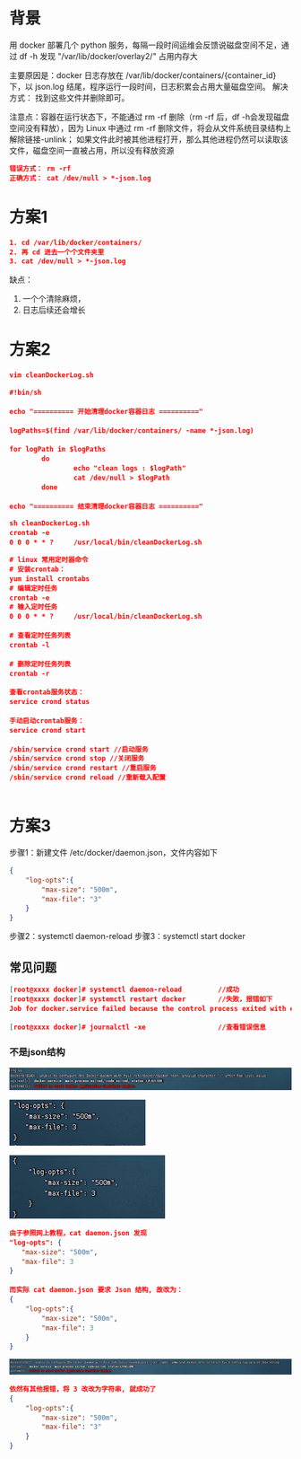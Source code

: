 

# 背景

用 docker 部署几个 python 服务，每隔一段时间运维会反馈说磁盘空间不足，通过 df -h 发现 "/var/lib/docker/overlay2/" 占用内存大

主要原因是：docker 日志存放在 /var/lib/docker/containers/{container_id} 下，以 json.log 结尾，程序运行一段时间，日志积累会占用大量磁盘空间。
解决方式： 找到这些文件并删除即可。

注意点：容器在运行状态下，不能通过 rm -rf 删除（rm -rf 后，df -h会发现磁盘空间没有释放），因为 Linux 中通过 rm -rf 删除文件，将会从文件系统目录结构上解除链接-unlink； 如果文件此时被其他进程打开，那么其他进程仍然可以读取该文件，磁盘空间一直被占用，所以没有释放资源

```json
错误方式： rm -rf 
正确方式： cat /dev/null > *-json.log
```



# 方案1

```json
1. cd /var/lib/docker/containers/
2. 再 cd 进去一个个文件夹里
3. cat /dev/null > *-json.log
```

缺点： 

1. 一个个清除麻烦，
2. 日志后续还会增长

# 方案2

```json
vim cleanDockerLog.sh
```

```json
#!bin/sh

echo "========== 开始清理docker容器日志 =========="

logPaths=$(find /var/lib/docker/containers/ -name *-json.log)

for logPath in $logPaths
        do
                echo "clean logs : $logPath"
                cat /dev/null > $logPath
        done

echo "========== 结束清理docker容器日志 =========="
```

```json
sh cleanDockerLog.sh
crontab -e   
0 0 0 * * ?     /usr/local/bin/cleanDockerLog.sh

```

```json
# linux 常用定时器命令
# 安装crontab：
yum install crontabs
# 编辑定时任务
crontab -e   
# 输入定时任务
0 0 0 * * ?     /usr/local/bin/cleanDockerLog.sh

# 查看定时任务列表
crontab -l

# 删除定时任务列表
crontab -r

查看crontab服务状态：
service crond status

手动启动crontab服务：
service crond start

/sbin/service crond start //启动服务
/sbin/service crond stop //关闭服务
/sbin/service crond restart //重启服务
/sbin/service crond reload //重新载入配置



```





# 方案3

步骤1：新建文件 /etc/docker/daemon.json，文件内容如下

```json
{
    "log-opts":{
        "max-size": "500m",
        "max-file": "3"
    }
}

```

步骤2：systemctl daemon-reload
步骤3：systemctl start docker 





## 常见问题

```json
[root@xxxx docker]# systemctl daemon-reload         //成功
[root@xxxx docker]# systemctl restart docker        //失败，报错如下
Job for docker.service failed because the control process exited with error code. See "systemctl status docker.service" and "journalctl -xe" for details.

[root@xxxx docker]# journalctl -xe                  //查看错误信息
```

### 不是json结构

![image-20231217134338467](.\assets\image-20231217134338467.png)



![image-20231217134620142](.\assets\image-20231217134620142.png)







![image-20231217134725260](.\assets\image-20231217134725260.png)



```json
由于参照网上教程，cat daemon.json 发现
"log-opts": {
   "max-size": "500m",
   "max-file": 3
}

而实际 cat daemon.json 要求 Json 结构, 故改为：
{
    "log-opts":{
        "max-size": "500m",
        "max-file": 3
    }
}
```



![image-20231217134755139](.\assets\image-20231217134755139.png)



```json
依然有其他报错，将 3 改改为字符串, 就成功了
{
    "log-opts":{
        "max-size": "500m",
        "max-file": "3"
    }
}
```

